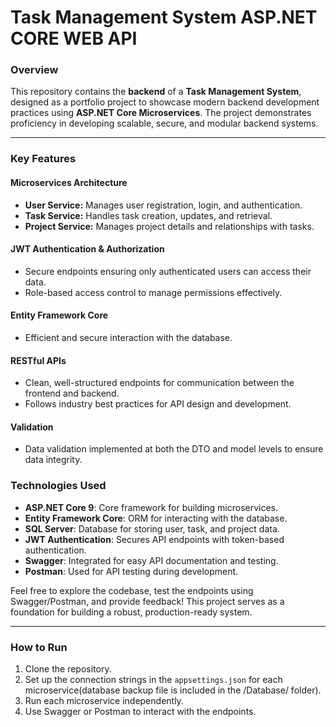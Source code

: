# **Task Management System ASP.NET CORE WEB API**  

### **Overview**  
This repository contains the **backend** of a **Task Management System**, designed as a portfolio project to showcase modern backend development practices using **ASP.NET Core Microservices**. The project demonstrates proficiency in developing scalable, secure, and modular backend systems.  

---

### **Key Features**  

#### **Microservices Architecture**  
- **User Service:** Manages user registration, login, and authentication.  
- **Task Service:** Handles task creation, updates, and retrieval.  
- **Project Service:** Manages project details and relationships with tasks.  

#### **JWT Authentication & Authorization**  
- Secure endpoints ensuring only authenticated users can access their data.  
- Role-based access control to manage permissions effectively.  

#### **Entity Framework Core**  
- Efficient and secure interaction with the database.  

#### **RESTful APIs**  
- Clean, well-structured endpoints for communication between the frontend and backend.  
- Follows industry best practices for API design and development.  

#### **Validation**  
- Data validation implemented at both the DTO and model levels to ensure data integrity.  

### **Technologies Used**  
- **ASP.NET Core 9**: Core framework for building microservices.  
- **Entity Framework Core**: ORM for interacting with the database.  
- **SQL Server**: Database for storing user, task, and project data.  
- **JWT Authentication**: Secures API endpoints with token-based authentication.  
- **Swagger**: Integrated for easy API documentation and testing.  
- **Postman**: Used for API testing during development.  

Feel free to explore the codebase, test the endpoints using Swagger/Postman, and provide feedback! This project serves as a foundation for building a robust, production-ready system.  

--- 

### **How to Run**  
1. Clone the repository.  
2. Set up the connection strings in the `appsettings.json` for each microservice(database backup file is included in the /Database/ folder).  
3. Run each microservice independently.  
4. Use Swagger or Postman to interact with the endpoints.  
